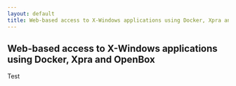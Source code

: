```yaml
---
layout: default
title: Web-based access to X-Windows applications using Docker, Xpra and OpenBox
---
```

## Web-based access to X-Windows applications using Docker, Xpra and OpenBox 

Test
